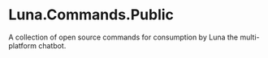 # Luna.Commands.Public
A collection of open source commands for consumption by Luna the multi-platform chatbot.
